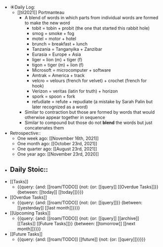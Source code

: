 - ☀️Daily Log:
    - [[til2021]] Portmanteau
        - A blend of words in which parts from individual words are formed to make the new word
            - tobit = tobin + probit (the one that started this rabbit hole)
            - smog = smoke + fog
            - motel = motor + hotel
            - brunch = breakfast + lunch
            - Tanzania = Tanganyika + Zanzibar
            - Eurasia = Europe + Asia
            - liger = lion (m) + tiger (f)
            - tigon = tiger (m) + lion (f)
            - Microsoft = microcomputer + software
            - Amtrak = America + track
            - velcro = velours (french for velvet) + crochet (french for hook)
            - Verizon = veritas (latin for truth) + horizon
            - spork = spoon + fork
            - refudiate = refute + repudiate (a mistake by Sarah Palin but later recognized as a word)
        - Similar to contraction but those are formed by words that would otherwise appear together in sequence 
        - Similar to compound but those do not __blend__ the words but just concatenates them 
- Retrospective::
    - One week ago: [[November 16th, 2021]]
    - One month ago: [[October 23rd, 2021]]
    - One quarter ago: [[August 23rd, 2021]]
    - One year ago: [[November 23rd, 2020]]
- Daily Stoic::
    - 
- [[Tasks]]
    - {{query: {and: [[roam/TODO]] {not: {or: [[query]] [[Overdue Tasks]]}} {between: [[today]] [[today]]}}}}
- [[Overdue Tasks]]
    - {{query: {and: [[roam/TODO]] {not: {or: [[query]]}} {between: [[yesterday]] [[last month]]}}}}
- [[Upcoming Tasks]]
    - {{query: {and: [[roam/TODO]] {not: {or: [[query]] [[archive]] [[Tasks]] [[Future Tasks]]}} {between: [[tomorrow]] [[next month]]}}}}
- [[Future Tasks]]
    - {{query: {and: [[roam/TODO]] [[future]] {not: {or: [[query]]}}}}}
